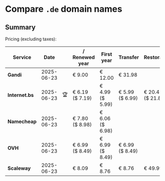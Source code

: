 # Compare `.de` domain names

## Summary

Pricing (excluding taxes):

| Service | Date |  | / Renewed year | First year | Transfer | Restoration |
|--|--|--|--|--|--|--|
| **Gandi** | 2025-06-23 |  | € 9.00 | € 12.00 | € 31.98 |  |
| **Internet.bs** | 2025-06-23 | 🏆 | € 6.19<br>($ 7.19) | € 4.99<br>($ 5.99) | € 5.99<br>($ 6.99) | € 20.45<br>($ 21.85) |
| **Namecheap** | 2025-06-23 |  | € 7.80<br>($ 8.98) | € 6.06<br>($ 6.98) |  |  |
| **OVH** | 2025-06-23 |  | € 6.99<br>($ 8.49) | € 6.99<br>($ 8.49) | € 6.99<br>($ 8.49) |  |
| **Scaleway** | 2025-06-23 |  | € 8.09 | € 8.76 | € 8.76 | € 49.99 |
